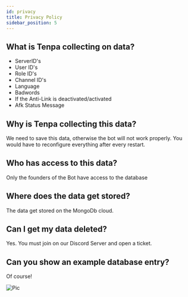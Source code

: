 ```yaml
---
id: privacy
title: Privacy Policy
sidebar_position: 5
---
```


## What is Tenpa collecting on data?
- ServerID's
- User ID's
- Role ID's
- Channel ID's
- Language
- Badwords
- If the Anti-Link is deactivated/activated
- Afk Status Message

## Why is Tenpa collecting this data?
We need to save this data, otherwise the bot will not work properly. You would have to reconfigure everything after every restart.

## Who has access to this data?
Only the founders of the Bot have access to the database

## Where does the data get stored?
The data get stored on the MongoDb cloud.

## Can I get my data deleted?
Yes. You must join on our Discord Server and open a ticket.

## Can you show an example database entry?
Of course! 

![Pic](/img/db.png)